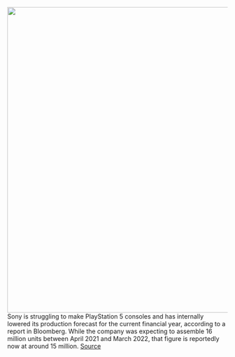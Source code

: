 <img src='https://cdn.vox-cdn.com/thumbor/2et_3GWew8NTc8dVyIrXBOeof2Y=/0x0:2040x1360/1200x800/filters:focal(857x517:1183x843)/cdn.vox-cdn.com/uploads/chorus_image/image/70125770/vpavic_4278_20201030_0206.0.jpg' width='700px' /><br/>
Sony is struggling to make PlayStation 5 consoles and has internally lowered its production forecast for the current financial year, according to a report in Bloomberg. While the company was expecting to assemble 16 million units between April 2021 and March 2022, that figure is reportedly now at around 15 million.
<a href='https://www.theverge.com/2021/11/11/22775829/sony-ps5-supply-chip-shortage-forecast-cut'> Source <a/>